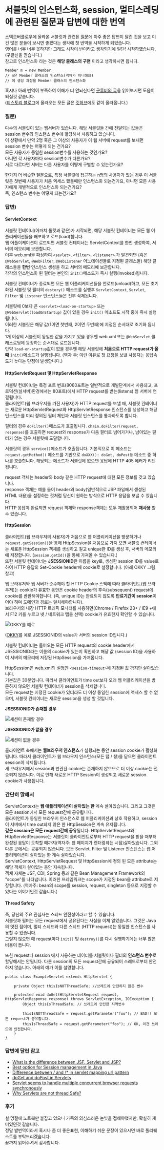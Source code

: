 # 서블릿의 인스턴스화, session, 멀티스레딩에 관련된 질문과 답변에 대한 번역
스택오버플로우에 올라온 서블릿과 관련된 [질문](http://stackoverflow.com/questions/3106452/how-do-servlets-work-instantiation-sessions-shared-variables-and-multithreadi)에 아주 좋은 답변이 달린 것을 보고 이건 많은 분들이 보시면 좋겠다는 생각에 첫 번역을 시작하게 되었습니다.  
영어를 너무 너무 못하지만 그래도 시작이 반이라고 생각되기에 일단! 시작하였습니다. (구글신을 믿습니다.)  
참고로 인스턴스화 라는 것은 **해당 클래스의 구현** 이라고 생각하시면 됩니다.  
```
Member m = new Member
// m은 Member 클래스의 인스턴스(객체가 아니에요)
// 이 생성 과정을 Member 클래스의 인스턴스화
```

혹시나 아래 번역이 부족하여 이해가 더 안되신다면 [구루비의 글](http://wiki.gurubee.net/pages/viewpage.action?pageId=26740202)을 읽어보시면 도움이 되실것 같습니다.  
([티스토리 블로그](http://jojoldu.tistory.com)에 올라오는 모든 글은 [깃허브](https://github.com/jojoldu/blog-code)에도 같이 올라옵니다.)

### 질문)
다수의 서블릿이 있는 웹서버가 있습니다. 해당 서블릿들 간에 전달되는 값들은 session 변수와 인스턴스 변수에 할당해서 사용하고 있습니다.  
이 상황에서 만약 2명 혹은 그 이상의 사용자가 이 웹 서버에 request를 보내면 session 변수는 어떻게 되는 건가요?  
모든 사용자가 동일한 session변수를 사용하는 것인가요?  
아니면 각 사용자마다 session변수가 다른가요?  
서로 다르다면 서버는 다른 사용자를 어떻게 구별할 수 있는건가요?  

한가지 더 비슷한 질문으로, 특정 서블릿에 접근하는 n명의 사용자가 있는 경우 이 서블릿은 첫번째 사용자가 처음 엑세스 했을때만 인스턴스화 되는건가요, 아니면 모든 사용자에게 개별적으로 인스턴스화 되는건가요?  
즉, 인스턴스 변수는 어떻게 되는건가요?  

### 답변)
#### ServletContext
서블릿 컨테이너(아파치 톰캣과 같은)가 시작되면, 해당 서블릿 컨테이너는 모든 웹 어플리케이션들을 배포하고 로드(load)합니다.  
웹 어플이케이션이 로드되면 서블릿 컨테이너는 ServletContext를 한번 생성하여, 서버의 메모리에 보관합니다.  
이후 web.xml을 파싱하여 ```<sevlet>```, ```<filter>```, ```<listener>``` 가 발견되면 (혹은 ```@WebServlet```, ```@WebFilter```, ```@WebListener``` 어노테이션들로 지정된 클래스들) 해당 클래스들을 **한번** 인스턴스 생성을 하고 서버의 메모리에 보관합니다.  
각각의 인스턴스화 된 필터는 본인의 ```init()```메소드가 즉시 실행(invoked)됩니다.  

서블릿 컨테이너가 종료되면 모든 웹 어플리케이션들을 언로드(unload)하고, 모든 초기화된 서블릿 및 필터의 ```destory()``` 메소드를 실행후 ```ServletContext```, ```Servlet```, ```Filter``` 및 ```Listener``` 인스턴스들은 전부 삭제됩니다.  

서블릿에 0보다 큰 ```<servlet><load-on-startup>``` 또는 ```@WebServlet(loadOnStartup)``` 값이 있을 경우 ```init()``` 메소드도 시작 중에 즉시 실행 됩니다.  
이러한 서블릿은 해당 값(1이면 첫번째, 2이면 두번째)에 지정된 순서대로 초기화 됩니다.  
1개 이상의 서블릿이 동일한 값을 가지고 있을 경우엔 web.xml 또는 ```@WebServlet``` 클래스로딩에 등장하는 순서대로 로드됩니다.  
만약 ```load-on-startup```값이 없을 경우엔 해당 서블릿에 **처음으로 HTTP request가 올때** ```init()```메소드가 실행됩니다. (역자 주: 이런 이유로 첫 요청을 보낸 사용자는 응답속도가 늦다는 단점이 발생합니다.)
#### HttpServletRequest 및 HttpServletResponse
서블릿 컨테이너는 특정 포트 번호(8080포트는 일반적으로 개발단계에서 사용되고, 프로덕션(실서버)환경에서는 80포트)에서 HTTP request를 받는(listens) 웹 서버에 연결됩니다.  
클라이언트(웹 브라우저를 가진 사용자)가 HTTP request를 보낼 때, 서블릿 컨테이너는 새로운 HttpServletRequest와 HttpServletResponse 인스턴스를 생성하고 해당 인스턴스를 미리 정의된 필터 체인과 서블릿 인스턴스를 통과하도록 합니다.  

필터의 경우 ```doFilter()```메소드가 호출됩니다. ```chain.doFilter(request, response)```를 호출하면 request와 response가 다음 필터로 넘어가거나, 남아있는 필터가 없는 경우 서블릿에 도달합니다.

서블릿의 경우 ```service()```메소드가 호출됩니다. 기본적으로 이 메소드는 ```request.getMethod()``` 메소드를 기반으로 ```doXXX(): doGet, doPost등``` 메소드 중 하나를 호출합니다. 해당되는 메소드가 서블릿에 없으면 응답에 HTTP 405 에러가 리턴됩니다.  

request 객체는 header와 body 같은 HTTP request에 대한 모든 정보를 갖고 있습니다.  
response 객체는 예를 들어 header와 body(일반적으로 JSP 파일에서 생성된 HTML 내용)을 설정하는 것처럼 당신이 원하는 방식으로 HTTP 응답을 보낼 수 있습니다.  
HTTP 응답이 완료되면 request 객체와 response객체는 모두 재활용되어 **재사용** 할 수 있습니다.  

#### HttpSession
클라이언트(웹 브라우저의 사용자)가 처음으로 웹 어플리케이션을 방문하거나 ```request.getSession()```을 통해 HttpSession을 처음으로 가져 오면 서블릿 컨테이너는 새로운 HttpSession 객체를 생성하고 길고 unique한 ID를 생성 후, 서버의 메모리에 저장합니다. (```session.getId()```을 통해 가져올 수 있습니다.)  
또한 서블릿 컨테이너는 **JSESSIONID**란 이름을 key로, 생성한 session ID를 value로 하여 HTTP 응답의 Set-Cookie header에 cookie로 설정합니다.  (아래 OKKY 그림 참고)

웹 브라우저와 웹 서버가 준수해야 할 HTTP Cookie 스펙에 따라 클라이언트(웹 브라우저)는 cookie가 유효한 동안은 cookie header의 후속(subsequent) request에 cookie를 반환해야합니다. (즉, unique ID는 만료되지 않도록 **만료기간이 session**이어야 하며 도메인과 경로는 일치해야합니다).  
브라우저의 내장 HTTP 트래픽 모니터를 사용하면(Chrome / Firefox 23+ / IE9 +에서 F12 키를 누르고 넷 / 네트워크 탭을 선택) cookie가 유효한지 확인할 수 있습니다.  

![OKKY를 예로](./images/브라우저세션확인.png)

([OKKY](http://okky.kr)를 예로 JSESSIONID의 value가 서버의 session ID입니다.)  

서블릿 컨테이너는 들어오는 모든 HTTP request의 cookie header에서 JSESSIONID라는 이름의 cookie가 있는지 확인하고 해당 값 (session ID)을 사용하여 서버의 메모리에 저장된 HttpSession을 가져옵니다.  

HttpSession은 web.xml의 설정인 ```<session-timeout>```에 지정된 값 까지만 살아있습니다.  
기본값은 30분입니다. 따라서 클라이언트가 time out보다 오래 웹 어플리케이션을 방문하지 않으면 서블릿 컨테이너가 session을 삭제합니다.  
모든 request는 지정된 cookie가 있더라도 더 이상 동일한 session에 액세스 할 수 없으며, 서블릿 컨테이너는 새로운 session을 생성 할 것입니다.  

**JSESSIONID가 존재할 경우**  

![세션이 존재할 경우](./images/세션이존재.png)


**JSESSIONID가 없을 경우**    

![세션이 없을 경우](./images/세션이없을경우.png)


클라이언트 측에서는 **웹브라우저 인스턴스**가 실행되는 동안 session cookie가 활성화됩니다. 따라서 클라이언트가 웹 브라우저 인스턴스(모든 탭 / 창)를 닫으면 클라이언트 session이 삭제됩니다.  
새 브라우저에서 session과 연관된 cookie는 존재하지 않으므로 더 이상 cookie는 전송되지 않습니다. 이로 인해 새로운 HTTP Session이 생성되고 새로운 session cookie가 사용됩니다.

### 간단히 말해서
ServletContext는 **웹 애플리케이션이 살아있는 한** 계속 살아있습니다. 그리고 그것은 모든 session에서 모든 request간에 공유됩니다.  
클라이언트가 동일한 브라우저 인스턴스로 웹 어플리케이션과 상호 작용하고, session이 서버에서 time out되지 않은 한 HttpSession은 계속 유지됩니다.  
**같은 session은 모든 request간에 공유**됩니다.
HttpServletRequest와 HttpServletResponse는 서블릿이 클라이언트로부터 HTTP request을 받을 때부터 완성된 응답이 도착할 때까지(역자주: 웹 페이지가 랜더링되는 시점)살아있습니다. 그외 다른 곳에서는 공유되지 않습니다.
모든 Servlet, Filter 및 Listener 인스턴스는 웹 어플리케이션이 살아있는 한 계속 살아있습니다.  
ServletContext, HttpServletRequest 및 HttpSession에 정의 된 모든 attribute는 해당 객체가 살아있는 동안 지속됩니다.  
객체 자체는 JSF, CDI, Spring 등과 같은 Bean Management Framework의 "scope"를 나타냅니다. 이러한 프레임워크는 scope가 지정된 bean을 attribute로 저장합니다. (역자주: bean의 scope를 session, request, singleton 등으로 지정할 수 있다는 이야기인것 같습니다.)

#### Thread Safety
즉, 당신의 주요 관심사는 스레드 안전성이라고 할 수 있습니다.  
서블릿과 필터는 모든 request에서 공유된다는 사실을 이제 알았습니다. 그것은 Java의 멋진 점이며, 멀티 스레드와 다른 스레드 (HTTP request)는 동일한 인스턴스를 사용할 수 있습니다.  
그렇지 않으면 매 request마다 ```init()``` 및 ```destroy()```를 다시 실행하기에는 너무 많은 비용이 듭니다.  

또한 request나 session 에서 사용하는 데이터를 서블릿이나 필터의 **인스턴스 변수**로 할당해서는 안됩니다. 다른 session의 모든 request간에 공유되어 스레드로부터 안전하지 않습니다. 아래의 예가 이를 설명합니다.

```
public class ExampleServlet extends HttpServlet {

    private Object thisIsNOTThreadSafe; //쓰레드에 안전하지 않은 변수

    protected void doGet(HttpServletRequest request, HttpServletResponse response) throws ServletException, IOException {
        Object thisIsThreadSafe; // 쓰레드에 안전한 지역변수

        thisIsNOTThreadSafe = request.getParameter("foo"); // BAD!! 모든 request가 공유합니다.
        thisIsThreadSafe = request.getParameter("foo"); // OK, 이건 쓰레드에 안전합니다.
    }
}
```

### 답변에 달린 참고
* [What is the difference between JSF, Servlet and JSP?](http://stackoverflow.com/questions/2095397/what-is-the-difference-between-jsf-servlet-and-jsp)
* [Best option for Session management in Java](http://stackoverflow.com/questions/1700390/best-option-for-session-management-in-java)
* [Difference between / and /* in servlet mapping url pattern](http://stackoverflow.com/questions/4140448/difference-between-and-in-servlet-mapping-url-pattern)
* [doGet and doPost in Servlets](http://stackoverflow.com/questions/2349633/doget-and-dopost-in-servlets)
* [Servlet seems to handle multiple concurrent browser requests synchronously](http://stackoverflow.com/questions/8011138/servlet-seems-to-handle-multiple-concurrent-requests-synchronously/)
* [Why Servlets are not thread Safe?](http://stackoverflow.com/questions/9555842/why-servlets-are-not-thread-safe/)

### 후기
설 명절에 노트북만 붙잡고 있으니 가족의 의심스러운 눈빛을 접해야했지만, 확실히 재미있던것 같습니다.  
정말 발번역이라서 혹시나 좀 더 좋은표현, 이해하기 쉬운 문장이 있으시면 바로 풀리퀘스트를 부탁드리겠습니다.  
끝까지 읽어주셔서 감사합니다.
